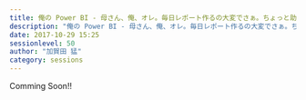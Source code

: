 ```yaml
---
title: 俺の Power BI - 母さん、俺、オレ。毎日レポート作るの大変でさぁ。ちょっと助けてくんない？
description: "俺の Power BI - 母さん、俺、オレ。毎日レポート作るの大変でさぁ。ちょっと助けてくんない？"
date: 2017-10-29 15:25
sessionlevel: 50
author: "加賀田 猛"
category: sessions
---
```

Comming Soon!!
